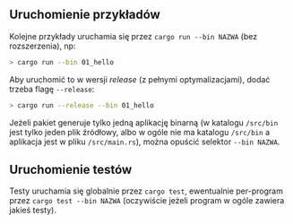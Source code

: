 ## Uruchomienie przykładów

Kolejne przykłady uruchamia się przez `cargo run --bin NAZWA` (bez rozszerzenia), np:

```bash
> cargo run --bin 01_hello
```

Aby uruchomić to w wersji *release* (z pełnymi optymalizacjami), dodać trzeba flagę `--release`:

```bash
> cargo run --release --bin 01_hello
```

Jeżeli pakiet generuje tylko jedną aplikację binarną (w katalogu `/src/bin` jest tylko jeden plik źródłowy, albo w ogóle
nie ma katalogu `/src/bin` a aplikacja jest w pliku `/src/main.rs`), można
opuścić selektor `--bin NAZWA`.

## Uruchomienie testów

Testy uruchamia się globalnie przez `cargo test`, ewentualnie
per-program przez `cargo test --bin NAZWA` (oczywiście jeżeli
program w ogóle zawiera jakieś testy).
